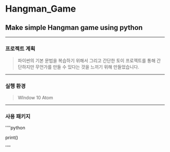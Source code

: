 # Hangman_Game

## Make simple Hangman game using python
-----------------------
### 프로젝트 계획 
> 파이썬의 기본 문법을 복습하기 위해서 그리고 간단한 토이 프로젝트를 통해 간단하지만 무언가를 만들 수 있다는 것을 느끼기 위해 만들었습니다.

-----------------------
### 실행 환경
> WIndow 10
> Atom

-----------------------
### 사용 패키지
''''python

print()

''''
  






